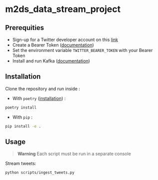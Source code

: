 # m2ds_data_stream_project

## Prerequities

- Sign-up for a Twitter developer account on this [link](https://developer.twitter.com/en/apply-for-access)
- Create a Bearer Token ([documentation](https://developer.twitter.com/en/docs/authentication/oauth-2-0/bearer-tokens))
- Set the environment variable `TWITTER_BEARER_TOKEN` with your Bearer Token
- Install and run Kafka ([documentation](https://kafka.apache.org/quickstart))

## Installation

Clone the repository and run inside :

- With `poetry` ([installation](https://python-poetry.org/docs/#installation)) :
```bash
poetry install
```

- With `pip` :
```bash
pip install -e .
```

## Usage

> **Warning**
> Each script must be run in a separate console

Stream tweets:
```bash
python scripts/ingest_tweets.py
```
